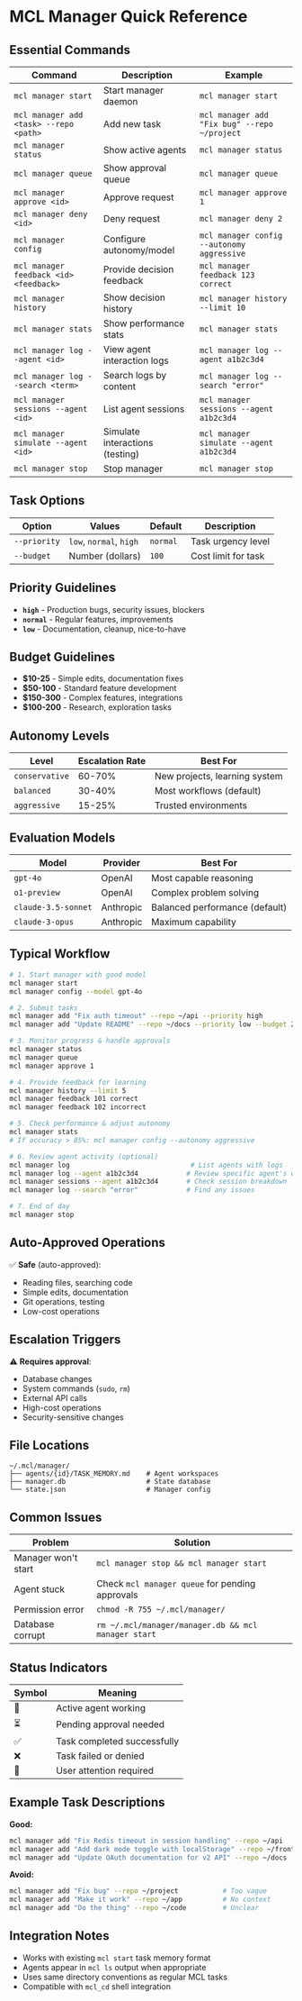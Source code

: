 # MCL Manager Quick Reference

## Essential Commands

| Command | Description | Example |
|---------|-------------|---------|
| `mcl manager start` | Start manager daemon | `mcl manager start` |
| `mcl manager add <task> --repo <path>` | Add new task | `mcl manager add "Fix bug" --repo ~/project` |
| `mcl manager status` | Show active agents | `mcl manager status` |
| `mcl manager queue` | Show approval queue | `mcl manager queue` |
| `mcl manager approve <id>` | Approve request | `mcl manager approve 1` |
| `mcl manager deny <id>` | Deny request | `mcl manager deny 2` |
| `mcl manager config` | Configure autonomy/model | `mcl manager config --autonomy aggressive` |
| `mcl manager feedback <id> <feedback>` | Provide decision feedback | `mcl manager feedback 123 correct` |
| `mcl manager history` | Show decision history | `mcl manager history --limit 10` |
| `mcl manager stats` | Show performance stats | `mcl manager stats` |
| `mcl manager log --agent <id>` | View agent interaction logs | `mcl manager log --agent a1b2c3d4` |
| `mcl manager log --search <term>` | Search logs by content | `mcl manager log --search "error"` |
| `mcl manager sessions --agent <id>` | List agent sessions | `mcl manager sessions --agent a1b2c3d4` |
| `mcl manager simulate --agent <id>` | Simulate interactions (testing) | `mcl manager simulate --agent a1b2c3d4` |
| `mcl manager stop` | Stop manager | `mcl manager stop` |

## Task Options

| Option | Values | Default | Description |
|--------|--------|---------|-------------|
| `--priority` | `low`, `normal`, `high` | `normal` | Task urgency level |
| `--budget` | Number (dollars) | `100` | Cost limit for task |

## Priority Guidelines

- **`high`** - Production bugs, security issues, blockers
- **`normal`** - Regular features, improvements  
- **`low`** - Documentation, cleanup, nice-to-have

## Budget Guidelines

- **$10-25** - Simple edits, documentation fixes
- **$50-100** - Standard feature development
- **$150-300** - Complex features, integrations
- **$100-200** - Research, exploration tasks

## Autonomy Levels

| Level | Escalation Rate | Best For |
|-------|----------------|----------|
| `conservative` | 60-70% | New projects, learning system |
| `balanced` | 30-40% | Most workflows (default) |
| `aggressive` | 15-25% | Trusted environments |

## Evaluation Models

| Model | Provider | Best For |
|-------|----------|----------|
| `gpt-4o` | OpenAI | Most capable reasoning |
| `o1-preview` | OpenAI | Complex problem solving |
| `claude-3.5-sonnet` | Anthropic | Balanced performance (default) |
| `claude-3-opus` | Anthropic | Maximum capability |

## Typical Workflow

```bash
# 1. Start manager with good model
mcl manager start
mcl manager config --model gpt-4o

# 2. Submit tasks
mcl manager add "Fix auth timeout" --repo ~/api --priority high
mcl manager add "Update README" --repo ~/docs --priority low --budget 25

# 3. Monitor progress & handle approvals
mcl manager status
mcl manager queue
mcl manager approve 1

# 4. Provide feedback for learning
mcl manager history --limit 5
mcl manager feedback 101 correct
mcl manager feedback 102 incorrect

# 5. Check performance & adjust autonomy
mcl manager stats
# If accuracy > 85%: mcl manager config --autonomy aggressive

# 6. Review agent activity (optional)
mcl manager log                              # List agents with logs
mcl manager log --agent a1b2c3d4            # Review specific agent's work
mcl manager sessions --agent a1b2c3d4       # Check session breakdown
mcl manager log --search "error"            # Find any issues

# 7. End of day
mcl manager stop
```

## Auto-Approved Operations

✅ **Safe** (auto-approved):
- Reading files, searching code
- Simple edits, documentation
- Git operations, testing
- Low-cost operations

## Escalation Triggers

⚠️ **Requires approval**:
- Database changes
- System commands (`sudo`, `rm`)
- External API calls
- High-cost operations
- Security-sensitive changes

## File Locations

```
~/.mcl/manager/
├── agents/{id}/TASK_MEMORY.md    # Agent workspaces
├── manager.db                    # State database
└── state.json                    # Manager config
```

## Common Issues

| Problem | Solution |
|---------|----------|
| Manager won't start | `mcl manager stop && mcl manager start` |
| Agent stuck | Check `mcl manager queue` for pending approvals |
| Permission error | `chmod -R 755 ~/.mcl/manager/` |
| Database corrupt | `rm ~/.mcl/manager/manager.db && mcl manager start` |

## Status Indicators

| Symbol | Meaning |
|--------|---------|
| 🤖 | Active agent working |
| ⏳ | Pending approval needed |
| ✅ | Task completed successfully |
| ❌ | Task failed or denied |
| 🔔 | User attention required |

## Example Task Descriptions

**Good:**
```bash
mcl manager add "Fix Redis timeout in session handling" --repo ~/api
mcl manager add "Add dark mode toggle with localStorage" --repo ~/frontend  
mcl manager add "Update OAuth documentation for v2 API" --repo ~/docs
```

**Avoid:**
```bash
mcl manager add "Fix bug" --repo ~/project           # Too vague
mcl manager add "Make it work" --repo ~/app          # No context
mcl manager add "Do the thing" --repo ~/code         # Unclear
```

## Integration Notes

- Works with existing `mcl start` task memory format
- Agents appear in `mcl ls` output when appropriate
- Uses same directory conventions as regular MCL tasks
- Compatible with `mcl_cd` shell integration